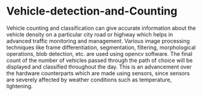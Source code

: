 # Vehicle-detection-and-Counting
Vehicle counting and classification can give accurate information about the vehicle density on a particular city road or highway which helps in advanced traffic monitoring and management. Various image processing techniques like frame differentiation, segmentation, filtering, morphological operations, blob detection, etc. are used using opencv software. The final count of the number of vehicles passed through the path of choice will be displayed and classified throughout the day. This is an advancement over the hardware counterparts which are made using sensors, since sensors are severely affected by weather conditions such as temperature, lightening.

